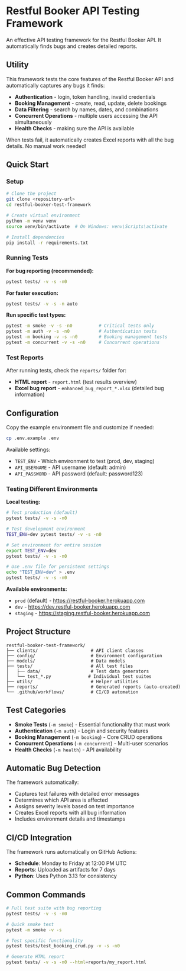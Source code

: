 # Restful Booker API Testing Framework

An effective API testing framework for the Restful Booker API. It automatically finds bugs and creates detailed reports.

## Utility

This framework tests the core features of the Restful Booker API and automatically captures any bugs it finds:

- **Authentication** - login, token handling, invalid credentials
- **Booking Management** - create, read, update, delete bookings  
- **Data Filtering** - search by names, dates, and combinations
- **Concurrent Operations** - multiple users accessing the API simultaneously
- **Health Checks** - making sure the API is available

When tests fail, it automatically creates Excel reports with all the bug details. No manual work needed!

## Quick Start

### Setup
```bash
# Clone the project
git clone <repository-url>
cd restful-booker-test-framework

# Create virtual environment
python -m venv venv
source venv/bin/activate  # On Windows: venv\Scripts\activate

# Install dependencies
pip install -r requirements.txt
```

### Running Tests

**For bug reporting (recommended):**
```bash
pytest tests/ -v -s -n0
```

**For faster execution:**
```bash
pytest tests/ -v -s -n auto
```

**Run specific test types:**
```bash
pytest -m smoke -v -s -n0          # Critical tests only
pytest -m auth -v -s -n0           # Authentication tests
pytest -m booking -v -s -n0        # Booking management tests
pytest -m concurrent -v -s -n0     # Concurrent operations
```

### Test Reports

After running tests, check the `reports/` folder for:
- **HTML report** - `report.html` (test results overview)
- **Excel bug report** - `enhanced_bug_report_*.xlsx` (detailed bug information)

## Configuration

Copy the example environment file and customize if needed:
```bash
cp .env.example .env
```

Available settings:
- `TEST_ENV` - Which environment to test (prod, dev, staging)
- `API_USERNAME` - API username (default: admin)
- `API_PASSWORD` - API password (default: password123)

### Testing Different Environments

**Local testing:**
```bash
# Test production (default)
pytest tests/ -v -s -n0

# Test development environment
TEST_ENV=dev pytest tests/ -v -s -n0

# Set environment for entire session
export TEST_ENV=dev
pytest tests/ -v -s -n0

# Use .env file for persistent settings
echo "TEST_ENV=dev" > .env
pytest tests/ -v -s -n0
```

**Available environments:**
- `prod` (default) - https://restful-booker.herokuapp.com
- `dev` - https://dev.restful-booker.herokuapp.com  
- `staging` - https://staging.restful-booker.herokuapp.com

## Project Structure

```
restful-booker-test-framework/
├── clients/                    # API client classes
├── config/                     # Environment configuration
├── models/                     # Data models
├── tests/                      # All test files
│   ├── data/                   # Test data generators
│   └── test_*.py              # Individual test suites
├── utils/                      # Helper utilities
├── reports/                    # Generated reports (auto-created)
└── .github/workflows/          # CI/CD automation
```

## Test Categories

- **Smoke Tests** (`-m smoke`) - Essential functionality that must work
- **Authentication** (`-m auth`) - Login and security features
- **Booking Management** (`-m booking`) - Core CRUD operations
- **Concurrent Operations** (`-m concurrent`) - Multi-user scenarios
- **Health Checks** (`-m health`) - API availability

## Automatic Bug Detection

The framework automatically:
- Captures test failures with detailed error messages
- Determines which API area is affected
- Assigns severity levels based on test importance
- Creates Excel reports with all bug information
- Includes environment details and timestamps

## CI/CD Integration

The framework runs automatically on GitHub Actions:
- **Schedule**: Monday to Friday at 12:00 PM UTC
- **Reports**: Uploaded as artifacts for 7 days
- **Python**: Uses Python 3.13 for consistency

## Common Commands

```bash
# Full test suite with bug reporting
pytest tests/ -v -s -n0

# Quick smoke test
pytest -m smoke -v -s

# Test specific functionality
pytest tests/test_booking_crud.py -v -s -n0

# Generate HTML report
pytest tests/ -v -s -n0 --html=reports/my_report.html
```
